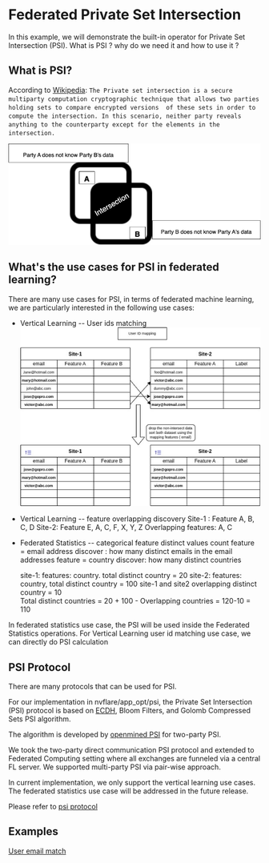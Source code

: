 # Federated Private Set Intersection

In this example, we will demonstrate the built-in operator for Private Set Intersection (PSI).
What is PSI ? why do we need it and how to use it ?  

## What is PSI?

According to [Wikipedia](https://en.wikipedia.org/wiki/Private_set_intersection): ```The Private set intersection is a
secure multiparty computation cryptographic technique that allows two parties holding sets to compare encrypted versions 
of these sets in order to compute the intersection. In this scenario, neither party reveals anything to the counterparty
except for the elements in the intersection.```

![psi.png](psi.jpg)

## What's the use cases for PSI in federated learning?

There are many use cases for PSI, in terms of federated machine learning, we are particularly interested in the 
following use cases:
* Vertical Learning -- User ids matching
  ![user_id_match.png](user_id_intersect.png)

* Vertical Learning -- feature overlapping discovery
  Site-1 : Feature A, B, C, D
  Site-2: Feature E, A, C, F, X, Y, Z
  Overlapping features: A, C

* Federated Statistics -- categorical feature distinct values count
  feature = email address
  discover :  how many distinct emails in the email addresses
  feature = country
  discover: how many distinct countries

  site-1:   features: country.  total distinct country = 20
  site-2:   features: country,  total distinct country = 100
  site-1 and site2 overlapping distinct country = 10  
  Total distinct countries = 20 + 100 - Overlapping countries  = 120-10 = 110
  
In federated statistics use case, the PSI will be used inside the Federated Statistics operations.
For Vertical Learning user id matching use case, we can directly do PSI calculation

## PSI Protocol

There are many protocols that can be used for PSI.

For our implementation in nvflare/app_opt/psi, the Private Set Intersection (PSI) protocol is based on [ECDH](https://en.wikipedia.org/wiki/Elliptic-curve_Diffie%E2%80%93Hellman),
Bloom Filters, and Golomb Compressed Sets PSI algorithm.

The algorithm is developed by [openmined PSI](https://github.com/OpenMined/PSI) for two-party PSI.

We took the two-party direct communication PSI protocol and extended to Federated Computing setting where all exchanges are
funneled via a central FL server. We supported multi-party PSI via pair-wise approach.

In current implementation, we only support the vertical learning use cases. The federated statistics use case will be 
addressed in the future release. 

Please refer to [psi protocol](../../../nvflare/app_common/psi/README.md)

## Examples

[User email match](./user_email_match/README.md)

